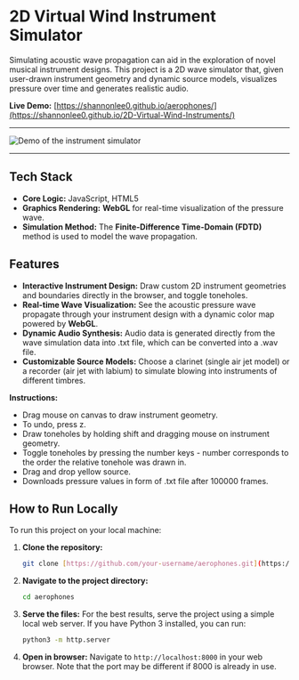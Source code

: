 # 2D Virtual Wind Instrument Simulator

Simulating acoustic wave propagation can aid in the exploration of novel musical instrument designs. This project is a 2D wave simulator that, given user-drawn instrument geometry and dynamic source models, visualizes pressure over time and generates realistic audio.

**Live Demo:** [https://shannonlee0.github.io/aerophones/](https://shannonlee0.github.io/2D-Virtual-Wind-Instruments/)

---

![Demo of the instrument simulator](./assets/gif.gif)

---

## Tech Stack

* **Core Logic:** JavaScript, HTML5
* **Graphics Rendering:** **WebGL** for real-time visualization of the pressure wave.
* **Simulation Method:** The **Finite-Difference Time-Domain (FDTD)** method is used to model the wave propagation.

## Features

* **Interactive Instrument Design:** Draw custom 2D instrument geometries and boundaries directly in the browser, and toggle toneholes.
* **Real-time Wave Visualization:** See the acoustic pressure wave propagate through your instrument design with a dynamic color map powered by **WebGL**.
* **Dynamic Audio Synthesis:** Audio data is generated directly from the wave simulation data into .txt file, which can be converted into a .wav file.
* **Customizable Source Models:** Choose a clarinet (single air jet model) or a recorder (air jet with labium) to simulate blowing into instruments of different timbres.

**Instructions:**
* Drag mouse on canvas to draw instrument geometry. 
* To undo, press z. 
* Draw toneholes by holding shift and dragging mouse on instrument geometry. 
* Toggle toneholes by pressing the number keys - number corresponds to the order the relative tonehole was drawn in. 
* Drag and drop yellow source.
* Downloads pressure values in form of .txt file after 100000 frames.

## How to Run Locally

To run this project on your local machine:

1.  **Clone the repository:**
    ```bash
    git clone [https://github.com/your-username/aerophones.git](https://github.com/your-username/aerophones.git)
    ```
2.  **Navigate to the project directory:**
    ```bash
    cd aerophones
    ```
3.  **Serve the files:**
    For the best results, serve the project using a simple local web server. If you have Python 3 installed, you can run:
    ```bash
    python3 -m http.server
    ```
4.  **Open in browser:**
    Navigate to `http://localhost:8000` in your web browser. Note that the port may be different if 8000 is already in use.
